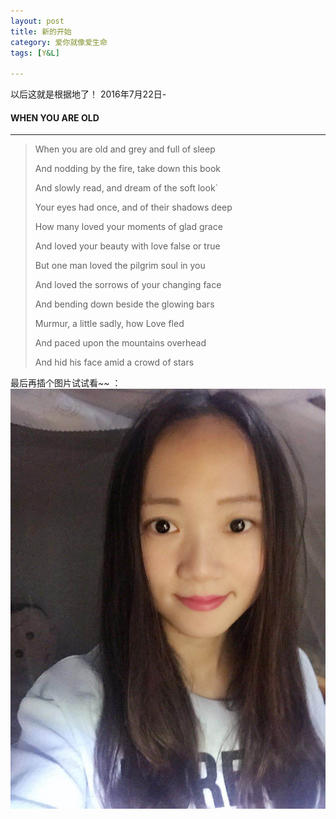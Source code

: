 ```yaml
---
layout: post
title: 新的开始
category: 爱你就像爱生命
tags: [Y&L]

---
```


以后这就是根据地了！
2016年7月22日-

#### WHEN YOU ARE OLD

------

> When you are old and grey and full of sleep
>
> And nodding by the fire, take down this book
>
> And slowly read, and dream of the soft look`
>
> Your eyes had once, and of their shadows deep
>
> How many loved your moments of glad grace
>
> And loved your beauty with love false or true
>
> But one man loved the pilgrim soul in you
>
> And loved the sorrows of your changing face
>
> And bending down beside the glowing bars
>
> Murmur, a little sadly, how Love fled
>
> And paced upon the mountains overhead
>
> And hid his face amid a crowd of stars

最后再插个图片试试看~~ ：
![示例](/assets/images/1.jpg)



